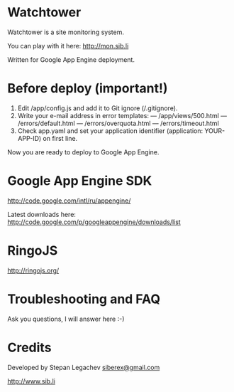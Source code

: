 Watchtower
=============

Watchtower is a site monitoring system.

You can play with it here: http://mon.sib.li

Written for Google App Engine deployment.


Before deploy (important!)
==========================

1. Edit /app/config.js and add it to Git ignore (/.gitignore).
2. Write your e-mail address in error templates:
   — /app/views/500.html
   — /errors/default.html
   — /errors/overquota.html
   — /errors/timeout.html
3. Check app.yaml and set your application identifier
   (application: YOUR-APP-ID) on first line.

Now you are ready to deploy to Google App Engine.


Google App Engine SDK
=====================

http://code.google.com/intl/ru/appengine/

Latest downloads here:
http://code.google.com/p/googleappengine/downloads/list


RingoJS
=======

http://ringojs.org/


Troubleshooting and FAQ
=======================

Ask you questions, I will answer here :-)


Credits
=======

Developed by Stepan Legachev <siberex@gmail.com>

http://www.sib.li
